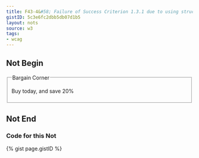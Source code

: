 ```yaml
---
title: F43-4&#58; Failure of Success Criterion 1.3.1 due to using structural markup in a way that does not represent relationships in the content
gistID: 5c3e6fc2dbb5db07d1b5
layout: nots
source: w3
tags:
- wcag
---
```


<h2 aria-describedby="{{ page.gistID }}">Not Begin</h2>
<div class="rendered-not">
<fieldset>
<legend>Bargain Corner</legend>
<p>Buy today, and save 20%</p>
</fieldset>
</div> <!-- rendered-not -->

<h2 aria-describedby="{{ page.gistID }}">Not End</h2>

<h3 aria-describedby="{{ page.gistID }}">Code for this Not</h3>
{% gist page.gistID %}